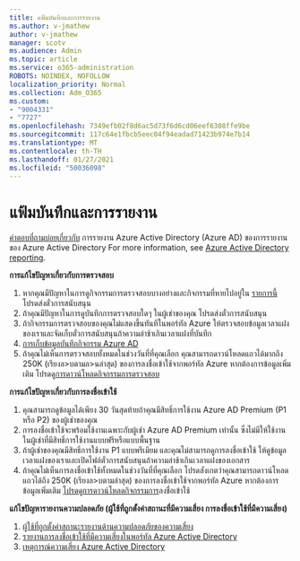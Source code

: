 ```yaml
---
title: แฟ้มบันทึกและการรายงาน
ms.author: v-jmathew
author: v-jmathew
manager: scotv
ms.audience: Admin
ms.topic: article
ms.service: o365-administration
ROBOTS: NOINDEX, NOFOLLOW
localization_priority: Normal
ms.collection: Adm_O365
ms.custom:
- "9004331"
- "7727"
ms.openlocfilehash: 7349efb02f8d6ac5d73f6d6cd06eef6308ffe9be
ms.sourcegitcommit: 117c64e1fbcb5eec04f94eadad71423b974e7b14
ms.translationtype: MT
ms.contentlocale: th-TH
ms.lasthandoff: 01/27/2021
ms.locfileid: "50036098"
---
```

# <a name="logs-and-reporting"></a>แฟ้มบันทึกและการรายงาน

[คําตอบที่ถามบ่อยเกี่ยวกับ](https://docs.microsoft.com/azure/active-directory/active-directory-reporting-faq) การรายงาน Azure Active Directory (Azure AD) ของการรายงานของ Azure Active Directory For more information, see [Azure Active Directory reporting](https://docs.microsoft.com/azure/active-directory/reports-monitoring/overview-reports).

**การแก้ไขปัญหาเกี่ยวกับการตรวจสอบ**

1. หากคุณมีปัญหาในการดูกิจกรรมการตรวจสอบบางอย่างและกิจกรรมที่หายไปอยู่ใน [รายการนี้](https://docs.microsoft.com/azure/active-directory/reports-monitoring/reference-audit-activities)โปรดส่งตั๋วการสนับสนุน
2. ถ้าคุณมีปัญหาในการดูบันทึกการตรวจสอบใดๆ ในผู้เช่าของคุณ โปรดส่งตั๋วการสนับสนุน
3. ถ้ากิจกรรมการตรวจสอบของคุณไม่แสดงขึ้นทันทีในพอร์ทัล Azure ให้ตรวจสอบข้อมูลเวลาแฝงของเรา[](https://docs.microsoft.com/azure/active-directory/reports-monitoring/reference-reports-latencies)และจัดเก็บตั๋วการสนับสนุนถ้าความล่าช้าเกินเวลาแฝงที่บันทึก
4. [การเก็บข้อมูลบันทึกกิจกรรม Azure AD](https://docs.microsoft.com/azure/active-directory/reports-monitoring/reference-reports-data-retention)
5. ถ้าคุณไม่เห็นการตรวจสอบทั้งหมดในช่วงวันที่ที่คุณเลือก คุณสามารถดาวน์โหลดแถวได้มากถึง 250K (เรียงล>บตามล>นล่าสุด) ของการลงชื่อเข้าใช้จากพอร์ทัล Azure หากต้องการข้อมูลเพิ่มเติม โปรดดู[การดาวน์โหลดกิจกรรมการตรวจสอบ](https://docs.microsoft.com/azure/active-directory/reports-monitoring/quickstart-download-audit-report)

**การแก้ไขปัญหาเกี่ยวกับการลงชื่อเข้าใช้**

1. คุณสามารถดูข้อมูลได้เพียง 30 วันสุดท้ายถ้าคุณมีสิทธิ์การใช้งาน Azure AD Premium (P1 หรือ P2) ของผู้เช่าของคุณ
2. การลงชื่อเข้าใช้จะพร้อมใช้งานเฉพาะกับผู้เช่า Azure AD Premium เท่านั้น ซึ่งไม่มีให้ใช้งานในผู้เช่าที่มีสิทธิ์การใช้งานแบบฟรีหรือแบบพื้นฐาน
3. ถ้าผู้เช่าของคุณมีสิทธิ์การใช้งาน P1 แบบพรีเมียม และคุณไม่สามารถดูการลงชื่อเข้าใช้ ให้ดูข้อมูลเวลาแฝงของเรา[](https://docs.microsoft.com/azure/active-directory/reports-monitoring/reference-reports-latencies)และเปิดไฟล์ตั๋วการสนับสนุนถ้าความล่าช้าเกินเวลาแฝงของเอกสาร
4. ถ้าคุณไม่เห็นการลงชื่อเข้าใช้ทั้งหมดในช่วงวันที่ที่คุณเลือก โปรดสังเกตว่าคุณสามารถดาวน์โหลดแถวได้ถึง 250K (เรียงล>บตามล่าสุด) ของการลงชื่อเข้าใช้จากพอร์ทัล Azure หากต้องการข้อมูลเพิ่มเติม [โปรดดูการดาวน์โหลดกิจกรรมการ](https://docs.microsoft.com/azure/active-directory/reports-monitoring/concept-sign-ins#download-sign-in-activities)ลงชื่อเข้าใช้

**แก้ไขปัญหารายงานความปลอดภัย (ผู้ใช้ที่ถูกตั้งค่าสถานะที่มีความเสี่ยง การลงชื่อเข้าใช้ที่มีความเสี่ยง)**

1. [ผู้ใช้ที่ถูกตั้งค่าสถานะรายงานด้านความปลอดภัยของความเสี่ยง](https://docs.microsoft.com/azure/active-directory/reports-monitoring/concept-user-at-risk)
2. [รายงานการลงชื่อเข้าใช้ที่มีความเสี่ยงในพอร์ทัล Azure Active Directory](https://docs.microsoft.com/azure/active-directory/reports-monitoring/concept-risky-sign-ins)
3. [เหตุการณ์ความเสี่ยง Azure Active Directory](https://docs.microsoft.com/azure/active-directory/reports-monitoring/concept-risk-events)
